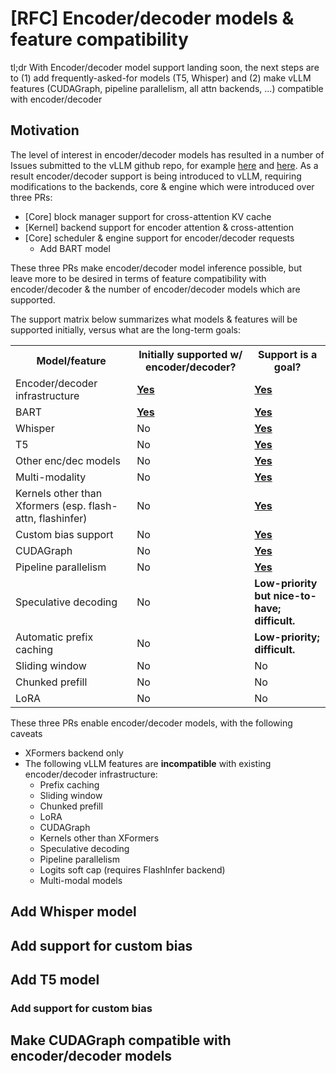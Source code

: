 # [RFC] Encoder/decoder models & feature compatibility

tl;dr With Encoder/decoder model support landing soon, the next steps are to (1) add frequently-asked-for models (T5, Whisper) and (2) make vLLM features (CUDAGraph, pipeline parallelism, all attn backends, ...) compatible with encoder/decoder

## Motivation

The level of interest in encoder/decoder models has resulted in a number of Issues submitted to the vLLM github repo, for example [here](https://github.com/vllm-project/vllm/issues/187) and [here](https://github.com/vllm-project/vllm/issues/180). As a result encoder/decoder support is being introduced to vLLM, requiring modifications to the backends, core & engine which were introduced over three PRs:

* [Core] block manager support for cross-attention KV cache
* [Kernel] backend support for encoder attention & cross-attention
* [Core] scheduler & engine support for encoder/decoder requests
    * Add BART model

These three PRs make encoder/decoder model inference possible, but leave more to be desired in terms of feature compatibility with encoder/decoder & the number of encoder/decoder models which are supported.

The support matrix below summarizes what models & features will be supported initially, versus what are the long-term goals:

<table>
  <tr>
    <th>Model/feature</th>
    <th>Initially supported w/ encoder/decoder?</th>
    <th>Support is a goal?</th>
  </tr>
  <tr>
    <td>Encoder/decoder infrastructure</td>
    <td><strong><u>Yes</u></strong></td>
    <td><strong><u>Yes</u></strong></td>
  </tr>
  <tr>
    <td>BART</td>
    <td><strong><u>Yes</u></strong></td>
    <td><strong><u>Yes</u></strong></td>
  </tr>
  <tr>
    <td>Whisper</td>
    <td>No</td>
    <td><strong><u>Yes</u></strong></td>
  </tr>
  <tr>
    <td>T5</td>
    <td>No</td>
    <td><strong><u>Yes</u></strong></td>
  </tr>
  <tr>
    <td>Other enc/dec models</td>
    <td>No</td>
    <td><strong><u>Yes</u></strong></td>
  </tr>
  <tr>
    <td>Multi-modality</td>
    <td>No</td>
    <td><strong><u>Yes</u></strong></td>
  </tr>
  <tr>
    <td>Kernels other than Xformers (esp. flash-attn, flashinfer)</td>
    <td>No</td>
    <td><strong><u>Yes</u></strong></td>
  </tr>
  <tr>
    <td>Custom bias support</td>
    <td>No</td>
    <td><strong><u>Yes</u></strong></td>
  </tr>
  <tr>
    <td>CUDAGraph</td>
    <td>No</td>
    <td><strong><u>Yes</u></strong></td>
  </tr>
  <tr>
    <td>Pipeline parallelism</td>
    <td>No</td>
    <td><strong><u>Yes</u></strong></td>
  </tr>
  <tr>
    <td>Speculative decoding</td>
    <td>No</td>
    <td><strong>Low-priority but nice-to-have; difficult.</strong></td>
  </tr>
  <tr>
    <td>Automatic prefix caching</td>
    <td>No</td>
    <td><strong>Low-priority; difficult.</strong></td>
  </tr>
  <tr>
    <td>Sliding window</td>
    <td>No</td>
    <td>No</td>
  </tr>
  <tr>
    <td>Chunked prefill</td>
    <td>No</td>
    <td>No</td>
  </tr>
  <tr>
    <td>LoRA</td>
    <td>No</td>
    <td>No</td>
  </tr>
</table>

These three PRs enable encoder/decoder models, with the following caveats
* XFormers backend only
* The following vLLM features are **incompatible** with existing encoder/decoder  infrastructure:
    * Prefix caching
    * Sliding window
    * Chunked prefill
    * LoRA
    * CUDAGraph
    * Kernels other than XFormers
    * Speculative decoding
    * Pipeline parallelism
    * Logits soft cap (requires FlashInfer backend)
    * Multi-modal models

## Add Whisper model

## Add support for custom bias

## Add T5 model

### Add support for custom bias

## Make CUDAGraph compatible with encoder/decoder models

